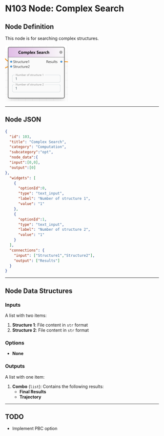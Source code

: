 # **N103 Node: Complex Search**

## **Node Definition**

This node is for searching complex structures.

<img title="" src="../images/N103.jpg" alt="Node Illustration" width="206">

---

## **Node JSON**

```json
{
  "id": 103,
  "title": "Complex Search",
  "category": "Computation",
  "subcategory":"opt",
  "node_data":{
  "input":[0,0],
  "output":[0]
},
  "widgets": [
    {
      "optionId":0,
      "type": "text_input",
      "label": "Number of structure 1",
      "value": "1"
    },
    {
      "optionId":1,
      "type": "text_input",
      "label": "Number of structure 2",
      "value": "1"
    }
  ],
  "connections": {
    "input": ["Structure1","Structure2"],
    "output": ["Results"]
  }
}
```

---

## **Node Data Structures**

### **Inputs**

A list with two items:  

1. **Structure 1**: File content in `str` format  
2. **Structure 2**: File content in `str` format  

### **Options**

- **None**

### **Outputs**

A list with one item:  

1. **Combo** (`list`): Contains the following results:  
   - **Final Results**  
   - **Trajectory**  

---

## **TODO**

- Implement PBC option  
